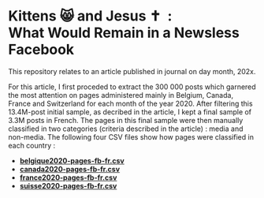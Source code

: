 # Kittens 😸 and Jesus ✝️ &nbsp;:<br>What Would Remain in a Newsless Facebook

This repository relates to an article published in journal on day month, 202x. 

For this article, I first proceded to extract the 300&nbsp;000 posts which garnered the most attention on pages administered mainly in Belgium, Canada, France and Switzerland for each month of the year 2020. After filtering this 13.4M-post initial sample, as decribed in the article, I kept a final sample of 3.3M posts in French. The pages in this final sample were then manually classified in two categories (criteria described in the article)&nbsp;: media and non-media. The following four CSV files show how pages were classified in each country&nbsp;:

- [**belgique2020-pages-fb-fr.csv**](belgique2020-pages-fb-fr.csv)
- [**canada2020-pages-fb-fr.csv**](canada2020-pages-fb-fr.csv)
- [**france2020-pages-fb-fr.csv**](france2020-pages-fb-fr.csv)
- [**suisse2020-pages-fb-fr.csv**](suisse2020-pages-fb-fr.csv)


